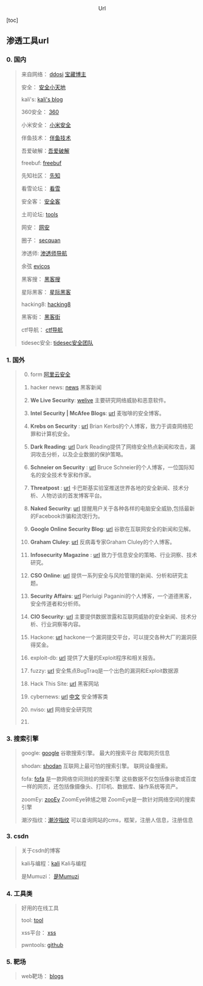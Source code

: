 <center>Url</center>



[toc]







## 渗透工具url



### 0. 国内

> 来自网络： [ddosi](https://www.ddosi.org/redteam-tools/) [宝藏博主](https://www.ddosi.org/redteam-tools/)
>
> 安全： [安全小天地](https://www.anquanclub.cn/)
>
> kali's: [kali's blog](https://blog.bbskali.cn/)
>
> 360安全： [360](https://blogs.360.cn/) 
>
> 小米安全： [小米安全](https://xiaomi-info.github.io/)
>
> 伴鱼技术： [伴鱼技术](https://tech.ipalfish.com/blog/)
>
> 吾爱破解：[吾爱破解](https://www.52pojie.cn/forum.php)
>
> freebuf: [freebuf](https://www.freebuf.com/)
>
> 先知社区： [先知](https://xz.aliyun.com/)
>
> 看雪论坛： [看雪](https://bbs.pediy.com/)
>
> 安全客： [安全客](https://www.anquanke.com/)
>
> 土司论坛: [tools](https://www.t00ls.com/)
>
> 网安： [网安](https://www.wangan.com/)
>
> 圈子： [secquan](https://www.secquan.org/)
>
> 渗透师: [渗透师导航](https://www.shentoushi.top/)
>
> 余弦 [evicos](https://evilcos.me/)
>
> 黑客搜： [黑客搜](https://www.hackerso.com/)
>
> 星际黑客： [星际黑客](https://xj.hk/)
>
> hacking8: [hacking8](https://www.hacking8.com/)
>
> 黑客街： [黑客街](https://www.hackjie.com/)
>
> ctf导航： [ctf导航](https://ctf.mzy0.com/)
>
> tidesec安全: [tidesec安全团队](https://www.tidesec.com/#)













### 1. 国外

> 0. form [阿里云安全](https://zhuanlan.zhihu.com/p/23701240)
> 1. hacker news: [news](https://thehackernews.com/) 黑客新闻
>
> 1. **We Live Security**: [welive](https://www.welivesecurity.com/en/)   主要研究网络威胁和恶意软件。
>
> 2. **Intel Security | McAfee Blogs**: [url](https://www.mcafee.com/blogs/)  麦咖啡的安全博客。
>
> 3. **Krebs on Security** : [url](https://krebsonsecurity.com/)  Brian Kerbs的个人博客，致力于调查网络犯罪和计算机安全。
>
> 4. **Dark Reading**: [url](https://www.darkreading.com/)  Dark Reading提供了网络安全热点新闻和攻击，漏洞攻击分析，以及企业数据的保护策略。
>
> 5. **Schneier on Security** : [url](https://www.schneier.com/) Bruce Schneier的个人博客，一位国际知名的安全技术专家和作家。
> 6. **Threatpost** : [url](https://threatpost.com/) 卡巴斯基实验室推送世界各地的安全新闻、技术分析、人物访谈的首发博客平台。
> 7. **Naked Security**: [url](https://nakedsecurity.sophos.com/) 提醒用户关于各种各样的电脑安全威胁,包括最新的Facebook诈骗和流氓行为。
> 8. **Google Online Security Blog**: [url](https://security.googleblog.com/) 谷歌在互联网安全的新闻和见解。
> 9. **Graham Cluley**: [url](https://grahamcluley.com/) 反病毒专家Graham Cluley的个人博客。
> 10. **Infosecurity Magazine** : [url](https://www.infosecurity-magazine.com/) 致力于信息安全的策略、行业洞察、技术研究。
> 11. **CSO Online**: [url](https://www.csoonline.com/) 提供一系列安全与风险管理的新闻、分析和研究主题。
> 12. **Security Affairs**: [url](https://securityaffairs.co/)  Pierluigi Paganini的个人博客，一个道德黑客，安全传道者和分析师。
> 13. **CIO Security**:  [url](https://www.cio.com/it-operations/) 主要提供数据泄露和互联网威胁的安全新闻、技术分析、行业洞察等内容。
> 14. Hackone: [url](https://www.hackerone.com/) hackone一个漏洞提交平台，可以提交各种大厂的漏洞获得奖金。
> 15. exploit-db: [url](https://www.exploit-db.com/) 提供了大量的Exploit程序和相关报告。
> 16. fuzzy: [url](https://fuzzysecurity.com/)   安全焦点BugTraq是一个出色的漏洞和Exploit数据源
> 17. Hack This Site: [url](https://www.hackthissite.org)  黑客网站
> 18. cybernews: [url](https://cybernews.com/) [中文](https://cn-sec.com/archives/tag/cybernews)  安全博客类
> 19. nviso: [url](https://blog.nviso.eu/) 网络安全研究院
> 20. 









### 3. 搜索引擎

> google: [google](google.com) 谷歌搜索引擎。 最大的搜索平台   爬取网页信息
>
> shodan: [shodan](https://www.shodan.io/) 互联网上最可怕的搜索引擎。      联网设备搜索。
>
> fofa: [fofa](https://fofa.info/)     是一款网络空间测绘的搜索引擎   这些数据不仅包括像谷歌或百度一样的网页，还包括像摄像头、打印机、数据库、操作系统等资产。
>
> zoomEy: [zooEy](https://www.zoomeye.org/)   ZoomEye钟馗之眼  ZoomEye是一款针对网络空间的搜索引擎 
>
> 潮汐指纹：[潮汐指纹](http://finger.tidesec.net/) 可以查询网站的cms，框架，注册人信息，注册信息
>
> 









### 3. csdn

> 关于csdn的博客
>
> kali与编程：[kali](https://blog.csdn.net/xiao1234oaix) Kali与编程 
>
> 是Mumuzi： [是Mumuzi](https://blog.csdn.net/qq_42880719)
>
> 







### 4. 工具类

> 好用的在线工具
>
> tool: [tool](https://tool.lu/)
>
> xss平台： [xss](https://xssaq.com/login/)
>
> pwntools: [github](https://github.com/Gallopsled/pwntools)







### 5. 靶场

> web靶场： [blogs](https://www.cnblogs.com/-chenxs/p/11739883.html)
>
> 